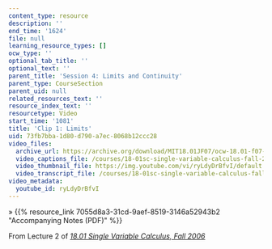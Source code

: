 ```yaml
---
content_type: resource
description: ''
end_time: '1624'
file: null
learning_resource_types: []
ocw_type: ''
optional_tab_title: ''
optional_text: ''
parent_title: 'Session 4: Limits and Continuity'
parent_type: CourseSection
parent_uid: null
related_resources_text: ''
resource_index_text: ''
resourcetype: Video
start_time: '1081'
title: 'Clip 1: Limits'
uid: 73fb7bba-1d80-d790-a7ec-8068b12ccc28
video_files:
  archive_url: https://archive.org/download/MIT18.01JF07/ocw-18.01-f07-lec02_300k.mp4
  video_captions_file: /courses/18-01sc-single-variable-calculus-fall-2010/95587b3eb2d058c392ce4b0a0b64e8f2_ryLdyDrBfvI.vtt
  video_thumbnail_file: https://img.youtube.com/vi/ryLdyDrBfvI/default.jpg
  video_transcript_file: /courses/18-01sc-single-variable-calculus-fall-2010/45b6c745a470b54c38fd3686a910e220_ryLdyDrBfvI.pdf
video_metadata:
  youtube_id: ryLdyDrBfvI
---
```


» {{% resource_link 7055d8a3-31cd-9aef-8519-3146a52943b2 "Accompanying Notes (PDF)" %}}

From Lecture 2 of [_18.01 Single Variable Calculus, Fall 2006_](/courses/18-01-single-variable-calculus-fall-2006/video_galleries/video-lectures)

